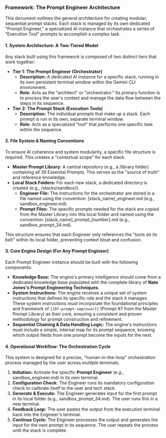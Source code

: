### **Framework: The Prompt Engineer Architecture**

This document outlines the general architecture for creating modular, sequential prompt stacks. Each stack is managed by its own dedicated "Prompt Engineer," a specialized AI instance that orchestrates a series of "Execution Tool" prompts to accomplish a complex task.

#### **1. System Architecture: A Two-Tiered Model**

Any stack built using this framework is composed of two distinct tiers that work together:

* **Tier 1: The Prompt Engineer (Orchestrator)**  
  * **Description:** A dedicated AI instance for a specific stack, running in its own persistent terminal window within the Gemini CLI environment.  
  * **Role:** Acts as the "architect" or "orchestrator." Its primary function is to process the user's context and manage the data flow between the steps in its sequence.  
* **Tier 2: The Prompt Stack (Execution Tools)**  
  * **Description:** The individual prompts that make up a stack. Each prompt is run in its own, separate terminal window.  
  * **Role:** Acts as a specialized "tool" that performs one specific task within the sequence.

#### **2. File System & Naming Conventions**

To ensure AI coherence and system modularity, a specific file structure is required. This creates a "contextual scope" for each stack.

* **Master Prompt Library:** A central repository (e.g., a /library folder) containing all 39 Essential Prompts. This serves as the "source of truth" and reference knowledge.  
* **Local Stack Folders:** For each new stack, a dedicated directory is created (e.g., /stacks/sandbox/).  
  * **Engineer File:** The instructions for the orchestrator are stored in a file named using the convention: \[stack\_name\]\_engineer.md (e.g., sandbox\_engineer.md).  
  * **Prompt Files:** The specific prompts needed for the stack are *copied* from the Master Library into this local folder and named using the convention: \[stack\_name\]\_prompt\_\[number\].md (e.g., sandbox\_prompt\_34.md).

This structure ensures that each Engineer only references the "tools on its belt" within its local folder, preventing context bloat and confusion.

#### **3. Core Engine Design (For Any Prompt Engineer)**

Each Prompt Engineer instance should be built with the following components:

* **Knowledge Base:** The engine's primary intelligence should come from a dedicated knowledge base populated with the complete library of **Nate Jones's Prompt Engineering Techniques**.  
*   **System Instructions:** The engine receives a unique set of system instructions that defines its specific role and the stack it manages. These system instructions *must* incorporate the foundational principles and framework of `[[07-prompt-improver]]` (Prompt #7 from the Master Prompt Library) as their core, ensuring a consistent and proven methodology for prompt construction and refinement.
* **Sequential Chaining & Data Handling Logic:** The engine's instructions must include a simple, internal map for its prompt sequence, knowing which output fields from one prompt become the inputs for the next.

#### **4. Operational Workflow: The Orchestration Cycle**

This system is designed for a precise, "human-in-the-loop" orchestration process managed by the user across multiple terminals.

1. **Initiation:** Activate the specific **Prompt Engineer** (e.g., sandbox\_engineer.md) in its own terminal.  
2. **Configuration Check:** The Engineer runs its mandatory configuration check to calibrate itself to the user and tech stack.  
3. **Generate & Execute:** The Engineer generates input for the first prompt in its local folder (e.g., sandbox\_prompt\_34.md). The user runs this in a new terminal.  
4. **Feedback Loop:** The user pastes the output from the execution terminal back into the Engineer's terminal.  
5. **Continue Cycle:** The Engineer processes the output and generates the input for the next prompt in its sequence. The user repeats the process until the stack is complete.